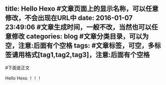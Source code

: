 title: Hello Hexo #文章页面上的显示名称，可以任意修改，不会出现在URL中
date: 2016-01-07 23:49:06 #文章生成时间，一般不改，当然也可以任意修改
categories: blog #文章分类目录，可以为空，注意:后面有个空格
tags: #文章标签，可空，多标签请用格式[tag1,tag2,tag3]，注意:后面有个空格
---

#下面是正文

Hello Hexo ！！！